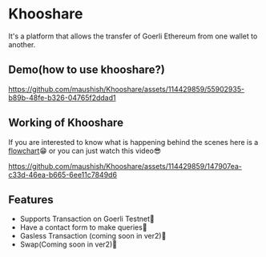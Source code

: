 
# Khooshare

It's a platform that allows the transfer of Goerli Ethereum from one wallet to another.


## Demo(how to use khooshare?)



https://github.com/maushish/Khooshare/assets/114429859/55902935-b89b-48fe-b326-04765f2ddad1



## Working of Khooshare
If you are interested to know what is happening behind the scenes here is a [flowchart](https://www.figma.com/file/kNHV9Yion1s6zOU67snAn5/Untitled?type=whiteboard&node-id=0%3A1&t=yXFp36YqabpQ7KZP-1)😁
or you can just watch this video😎


https://github.com/maushish/Khooshare/assets/114429859/147907ea-c33d-46ea-b665-6ee11c7849d6





## Features

- Supports Transaction on Goerli Testnet👀
- Have a contact form to make queries🤔
- Gasless Transaction (coming soon in ver2)🫣
- Swap(Coming soon in ver2)🤩


